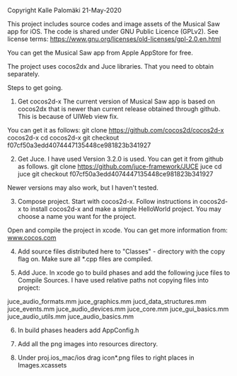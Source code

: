 Copyright Kalle Palomäki 21-May-2020

This project includes source codes and image assets of the Musical Saw app
for iOS. The code is shared under GNU Public Licence (GPLv2). See license
terms:
https://www.gnu.org/licenses/old-licenses/gpl-2.0.en.html

You can get the Musical Saw app from Apple AppStore for free.

The project uses cocos2dx and Juce libraries. That you need to obtain
separately.

Steps to get going.

1) Get cocos2d-x
The current version of Musical Saw app is based on cocos2dx that is
newer than current release obtained through github. This is because of
UIWeb view fix.

You can get it as follows:
git clone https://github.com/cocos2d/cocos2d-x cocos2d-x
cd cocos2d-x
git checkout f07cf50a3edd4074447135448ce981823b341927 

2) Get Juce. I have used Version 3.2.0 is used. You can get it from github
as follows.
git clone https://github.com/juce-framework/JUCE juce
cd juce
git checkout f07cf50a3edd4074447135448ce981823b341927

Newer versions may also work, but I haven't tested.

3) Compose project. Start with cocos2d-x. Follow instructions in cocos2d-x
to install cocos2d-x and make a simple HelloWorld project. You may choose a
name you want for the project.

Open and compile the project in xcode. You can get more information from:
www.cocos.com

4) Add source files distributed here to "Classes" - directory with the copy
flag on. Make sure all *.cpp files are compiled.

5) Add Juce. In xcode go to build phases and add the following juce files
to Compile Sources. I have used relative paths not copying files into project:

juce_audio_formats.mm
juce_graphics.mm
jucd_data_structures.mm
juce_events.mm
juce_audio_devices.mm
juce_core.mm
juce_gui_basics.mm
juce_audio_utils.mm
juce_audio_basics.mm

6) In build phases headers add AppConfig.h

7) Add all the png images into resources directory.

6) Under proj.ios_mac/ios drag icon*.png files to right places in
Images.xcassets